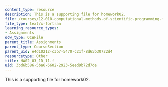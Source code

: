 ```yaml
---
content_type: resource
description: This is a supporting file for homework02.
file: /courses/12-010-computational-methods-of-scientific-programming-fall-2011/3bd6b5865ba6660229235eed9b72d7de_HW02_03_1D_11.f
file_type: text/x-fortran
learning_resource_types:
- Assignments
ocw_type: OCWFile
parent_title: Assignments
parent_type: CourseSection
parent_uid: e4d10212-c3b7-5470-c21f-8d65b30722d4
resourcetype: Other
title: HW02_03_1D_11.f
uid: 3bd6b586-5ba6-6602-2923-5eed9b72d7de
---
```

This is a supporting file for homework02.

